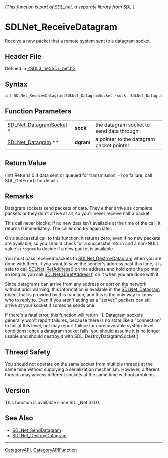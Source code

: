###### (This function is part of SDL_net, a separate library from SDL.)
# SDLNet_ReceiveDatagram

Receive a new packet that a remote system sent to a datagram socket.

## Header File

Defined in [<SDL3_net/SDL_net.h>](https://github.com/libsdl-org/SDL_net/blob/main/include/SDL3_net/SDL_net.h)

## Syntax

```c
int SDLNet_ReceiveDatagram(SDLNet_DatagramSocket *sock, SDLNet_Datagram **dgram);
```

## Function Parameters

|                                                  |           |                                           |
| ------------------------------------------------ | --------- | ----------------------------------------- |
| [SDLNet_DatagramSocket](SDLNet_DatagramSocket) * | **sock**  | the datagram socket to send data through  |
| [SDLNet_Datagram](SDLNet_Datagram) **            | **dgram** | a pointer to the datagram packet pointer. |

## Return Value

(int) Returns 0 if data sent or queued for transmission, -1 on failure;
call SDL_GetError() for details.

## Remarks

Datagram sockets send packets of data. They either arrive as complete
packets or they don't arrive at all, so you'll never receive half a packet.

This call never blocks; if no new data isn't available at the time of the
call, it returns 0 immediately. The caller can try again later.

On a successful call to this function, it returns zero, even if no new
packets are available, so you should check for a successful return and a
non-NULL value in `*dgram` to decide if a new packet is available.

You must pass received packets to
[SDLNet_DestroyDatagram](SDLNet_DestroyDatagram) when you are done with
them. If you want to save the sender's address past this time, it is safe
to call [SDLNet_RefAddress](SDLNet_RefAddress)() on the address and hold
onto the pointer, so long as you call
[SDLNet_UnrefAddress](SDLNet_UnrefAddress)() on it when you are done with
it.

Since datagrams can arrive from any address or port on the network without
prior warning, this information is available in the
[SDLNet_Datagram](SDLNet_Datagram) object that is provided by this
function, and this is the only way to know who to reply to. Even if you
aren't acting as a "server," packets can still arrive at your socket if
someone sends one.

If there's a fatal error, this function will return -1. Datagram sockets
generally won't report failures, because there is no state like a
"connection" to fail at this level, but may report failure for
unrecoverable system-level conditions; once a datagram socket fails, you
should assume it is no longer usable and should destroy it with
SDL_DestroyDatagramSocket().

## Thread Safety

You should not operate on the same socket from multiple threads at the same
time without supplying a serialization mechanism. However, different
threads may access different sockets at the same time without problems.

## Version

This function is available since SDL_Net 3.0.0.

## See Also

- [SDLNet_SendDatagram](SDLNet_SendDatagram)
- [SDLNet_DestroyDatagram](SDLNet_DestroyDatagram)

----
[CategoryAPI](CategoryAPI), [CategoryAPIFunction](CategoryAPIFunction)

